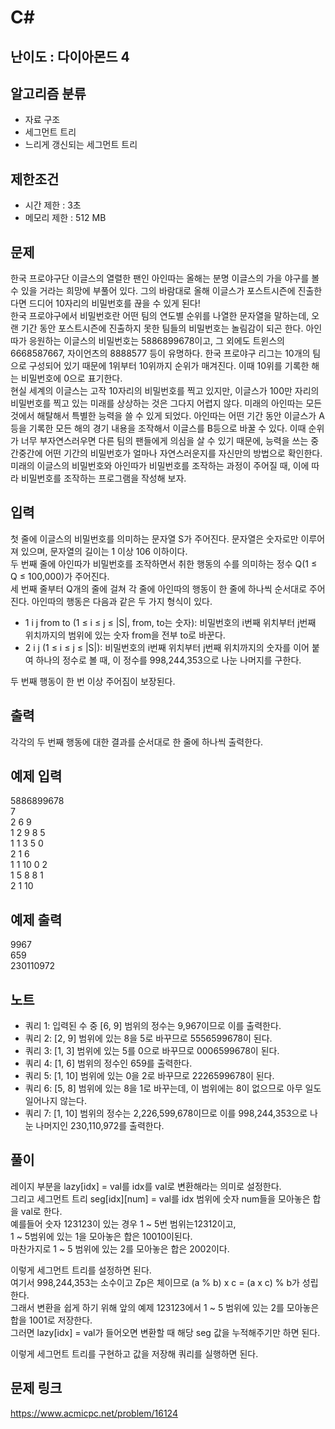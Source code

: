 # C#

## 난이도 : 다이아몬드 4

## 알고리즘 분류
  - 자료 구조
  - 세그먼트 트리
  - 느리게 갱신되는 세그먼트 트리

## 제한조건
  - 시간 제한 : 3초
  - 메모리 제한 : 512 MB

## 문제
한국 프로야구단 이글스의 열렬한 팬인 아인따는 올해는 분명 이글스의 가을 야구를 볼 수 있을 거라는 희망에 부풀어 있다. 그의 바람대로 올해 이글스가 포스트시즌에 진출한다면 드디어 10자리의 비밀번호를 끊을 수 있게 된다!<br/>
한국 프로야구에서 비밀번호란 어떤 팀의 연도별 순위를 나열한 문자열을 말하는데, 오랜 기간 동안 포스트시즌에 진출하지 못한 팀들의 비밀번호는 놀림감이 되곤 한다. 아인따가 응원하는 이글스의 비밀번호는 5886899678이고, 그 외에도 트윈스의 6668587667, 자이언츠의 8888577 등이 유명하다. 한국 프로야구 리그는 10개의 팀으로 구성되어 있기 때문에 1위부터 10위까지 순위가 매겨진다. 이때 10위를 기록한 해는 비밀번호에 0으로 표기한다.<br/>
현실 세계의 이글스는 고작 10자리의 비밀번호를 찍고 있지만, 이글스가 100만 자리의 비밀번호를 찍고 있는 미래를 상상하는 것은 그다지 어렵지 않다. 미래의 아인따는 모든 것에서 해탈해서 특별한 능력을 쓸 수 있게 되었다. 아인따는 어떤 기간 동안 이글스가 A등을 기록한 모든 해의 경기 내용을 조작해서 이글스를 B등으로 바꿀 수 있다. 이때 순위가 너무 부자연스러우면 다른 팀의 팬들에게 의심을 살 수 있기 때문에, 능력을 쓰는 중간중간에 어떤 기간의 비밀번호가 얼마나 자연스러운지를 자신만의 방법으로 확인한다.<br/>
미래의 이글스의 비밀번호와 아인따가 비밀번호를 조작하는 과정이 주어질 때, 이에 따라 비밀번호를 조작하는 프로그램을 작성해 보자.<br/>


## 입력
첫 줄에 이글스의 비밀번호를 의미하는 문자열 S가 주어진다. 문자열은 숫자로만 이루어져 있으며, 문자열의 길이는 1 이상 106 이하이다.<br/>
두 번째 줄에 아인따가 비밀번호를 조작하면서 취한 행동의 수를 의미하는 정수 Q(1 ≤ Q ≤ 100,000)가 주어진다.<br/>
세 번째 줄부터 Q개의 줄에 걸쳐 각 줄에 아인따의 행동이 한 줄에 하나씩 순서대로 주어진다. 아인따의 행동은 다음과 같은 두 가지 형식이 있다.<br/>

  - 1 i j from to (1 ≤ i ≤ j ≤ |S|, from, to는 숫자): 비밀번호의 i번째 위치부터 j번째 위치까지의 범위에 있는 숫자 from을 전부 to로 바꾼다.
  - 2 i j (1 ≤ i ≤ j ≤ |S|): 비밀번호의 i번째 위치부터 j번째 위치까지의 숫자를 이어 붙여 하나의 정수로 볼 때, 이 정수를 998,244,353으로 나눈 나머지를 구한다.

두 번째 행동이 한 번 이상 주어짐이 보장된다.<br/>


## 출력
각각의 두 번째 행동에 대한 결과를 순서대로 한 줄에 하나씩 출력한다.<br/>


## 예제 입력
5886899678<br/>
7<br/>
2 6 9<br/>
1 2 9 8 5<br/>
1 1 3 5 0<br/>
2 1 6<br/>
1 1 10 0 2<br/>
1 5 8 8 1<br/>
2 1 10<br/>


## 예제 출력
9967<br/>
659<br/>
230110972<br/>


## 노트
  - 쿼리 1: 입력된 수 중 [6, 9] 범위의 정수는 9,967이므로 이를 출력한다.
  - 쿼리 2: [2, 9] 범위에 있는 8을 5로 바꾸므로 5556599678이 된다.
  - 쿼리 3: [1, 3] 범위에 있는 5를 0으로 바꾸므로 0006599678이 된다.
  - 쿼리 4: [1, 6] 범위의 정수인 659를 출력한다.
  - 쿼리 5: [1, 10] 범위에 있는 0을 2로 바꾸므로 2226599678이 된다.
  - 쿼리 6: [5, 8] 범위에 있는 8을 1로 바꾸는데, 이 범위에는 8이 없으므로 아무 일도 일어나지 않는다.
  - 쿼리 7: [1, 10] 범위의 정수는 2,226,599,678이므로 이를 998,244,353으로 나눈 나머지인 230,110,972를 출력한다.


## 풀이
레이지 부분을 lazy[idx] = val를 idx를 val로 변환해라는 의미로 설정한다.<br/>
그리고 세그먼트 트리 seg[idx][num] = val를 idx 범위에 숫자 num들을 모아놓은 합을 val로 한다.<br/>
예를들어 숫자 123123이 있는 경우 1 ~ 5번 범위는12312이고,<br/>
1 ~ 5범위에 있는 1을 모아놓은 합은 10010이된다.<br/>
마찬가지로 1 ~ 5 범위에 있는 2를 모아놓은 합은 2002이다.<br/>

이렇게 세그먼트 트리를 설정하면 된다.<br/>
여기서 998,244,353는 소수이고 Zp은 체이므로 (a % b) x c = (a x c) % b가 성립한다.<br/>
그래서 변환을 쉽게 하기 위해 앞의 예제 123123에서 1 ~ 5 범위에 있는 2를 모아놓은 합을 1001로 저장한다.<br/>
그러면 lazy[idx] = val가 들어오면 변환할 때 해당 seg 값을 누적해주기만 하면 된다.<br/>

이렇게 세그먼트 트리를 구현하고 값을 저장해 쿼리를 실행하면 된다.<br/>


## 문제 링크
https://www.acmicpc.net/problem/16124
